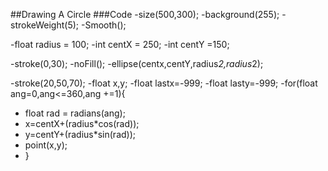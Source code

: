 ##Drawing A Circle
###Code
-size(500,300);
-background(255);
-strokeWeight(5);
-Smooth();

-float radius = 100;
-int centX = 250;
-int centY =150;

-stroke(0,30);
-noFill();
-ellipse(centx,centY,radius*2,radius*2);

-stroke(20,50,70);
-float x,y;
-float lastx=-999;
-float lasty=-999;
-for(float ang=0,ang<=360,ang +=1){
-  float rad = radians(ang);
-  x=centX+(radius*cos(rad));
-  y=centY+(radius*sin(rad));
-  point(x,y);
-  }
